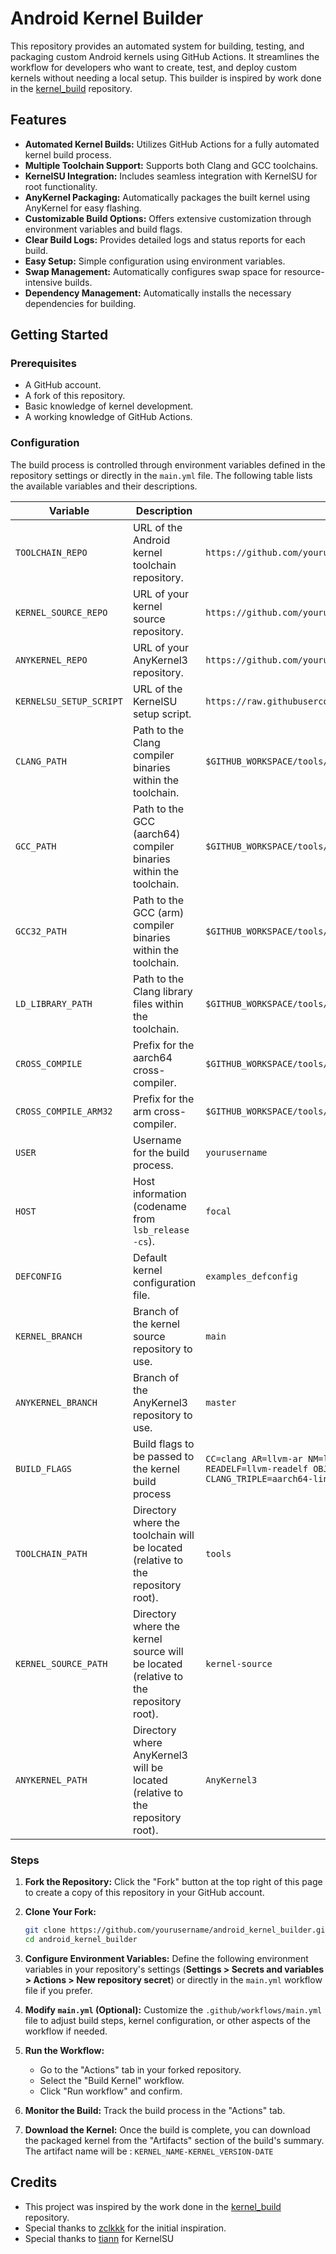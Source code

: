 # Android Kernel Builder

This repository provides an automated system for building, testing, and packaging custom Android kernels using GitHub Actions. It streamlines the workflow for developers who want to create, test, and deploy custom kernels without needing a local setup. This builder is inspired by work done in the [kernel_build](https://github.com/zclkkk/kernel_build) repository.

## Features

- **Automated Kernel Builds:** Utilizes GitHub Actions for a fully automated kernel build process.
- **Multiple Toolchain Support:** Supports both Clang and GCC toolchains.
- **KernelSU Integration:** Includes seamless integration with KernelSU for root functionality.
- **AnyKernel Packaging:** Automatically packages the built kernel using AnyKernel for easy flashing.
- **Customizable Build Options:** Offers extensive customization through environment variables and build flags.
- **Clear Build Logs:** Provides detailed logs and status reports for each build.
- **Easy Setup:** Simple configuration using environment variables.
- **Swap Management:** Automatically configures swap space for resource-intensive builds.
- **Dependency Management:** Automatically installs the necessary dependencies for building.

## Getting Started

### Prerequisites

- A GitHub account.
- A fork of this repository.
- Basic knowledge of kernel development.
- A working knowledge of GitHub Actions.

### Configuration

The build process is controlled through environment variables defined in the repository settings or directly in the `main.yml` file. The following table lists the available variables and their descriptions.

| Variable                | Description                                                                                                                                   | Example                                                                                                        |
| ----------------------- | --------------------------------------------------------------------------------------------------------------------------------------------- | -------------------------------------------------------------------------------------------------------------- |
| `TOOLCHAIN_REPO`        | URL of the Android kernel toolchain repository.                                                                                               | `https://github.com/yourusername/yourtoolchainrepo.git`                                                      |
| `KERNEL_SOURCE_REPO`    | URL of your kernel source repository.                                                                                                        | `https://github.com/yourusername/yourkernelrepo.git`                                                          |
| `ANYKERNEL_REPO`        | URL of your AnyKernel3 repository.                                                                                                           | `https://github.com/yourusername/youranykernelrepo.git`                                                        |
| `KERNELSU_SETUP_SCRIPT` | URL of the KernelSU setup script.                                                                                                             | `https://raw.githubusercontent.com/tiann/KernelSU/main/kernel/setup.sh`                                      |
| `CLANG_PATH`            | Path to the Clang compiler binaries within the toolchain.                                                                                     | `$GITHUB_WORKSPACE/tools/path/to/clang/bin`                                                |
| `GCC_PATH`              | Path to the GCC (aarch64) compiler binaries within the toolchain.                                                                             | `$GITHUB_WORKSPACE/tools/path/to/gcc64/bin`                                   |
| `GCC32_PATH`            | Path to the GCC (arm) compiler binaries within the toolchain.                                                                                 | `$GITHUB_WORKSPACE/tools/path/to/gcc32/bin`                                       |
| `LD_LIBRARY_PATH`       | Path to the Clang library files within the toolchain.                                                                                         | `$GITHUB_WORKSPACE/tools/path/to/ld-library/lib64`                                               |
| `CROSS_COMPILE`         | Prefix for the aarch64 cross-compiler.                                                                                                       | `$GITHUB_WORKSPACE/tools/path/to/gcc64/bin/aarch64-linux-android-`          |
| `CROSS_COMPILE_ARM32`   | Prefix for the arm cross-compiler.                                                                                                           | `$GITHUB_WORKSPACE/tools/path/to/gcc32/bin/arm-linux-androideabi-`            |
| `USER`                  | Username for the build process.                                                                                                               | `yourusername`                                                                                                |
| `HOST`                  | Host information (codename from `lsb_release -cs`).                                                          | `focal`                                                                                                        |
| `DEFCONFIG`             | Default kernel configuration file.                                                                                                            | `examples_defconfig`                                                                                           |
| `KERNEL_BRANCH`         | Branch of the kernel source repository to use.                                                                                               | `main`                                                                                                         |
| `ANYKERNEL_BRANCH`      | Branch of the AnyKernel3 repository to use.                                                                                                   | `master`                                                                                                       |
| `BUILD_FLAGS`           | Build flags to be passed to the kernel build process                                                                                           | `CC=clang AR=llvm-ar NM=llvm-nm AS=llvm-as STRIP=llvm-strip READELF=llvm-readelf OBJDUMP=llvm-objdump OBJCOPY=llvm-objcopy CLANG_TRIPLE=aarch64-linux-gnu-` |
| `TOOLCHAIN_PATH`        | Directory where the toolchain will be located (relative to the repository root).                                                             | `tools`                                                                                                        |
| `KERNEL_SOURCE_PATH`    | Directory where the kernel source will be located (relative to the repository root).                                                         | `kernel-source`                                                                                                |
| `ANYKERNEL_PATH`        | Directory where AnyKernel3 will be located (relative to the repository root).                                                                  | `AnyKernel3`                                                                                                   |

### Steps

1. **Fork the Repository:** Click the "Fork" button at the top right of this page to create a copy of this repository in your GitHub account.
2. **Clone Your Fork:**

    ```bash
    git clone https://github.com/yourusername/android_kernel_builder.git
    cd android_kernel_builder
    ```

3. **Configure Environment Variables:** Define the following environment variables in your repository's settings (**Settings > Secrets and variables > Actions > New repository secret**) or directly in the `main.yml` workflow file if you prefer.

4. **Modify `main.yml` (Optional):** Customize the `.github/workflows/main.yml` file to adjust build steps, kernel configuration, or other aspects of the workflow if needed.

5. **Run the Workflow:**
    - Go to the "Actions" tab in your forked repository.
    - Select the "Build Kernel" workflow.
    - Click "Run workflow" and confirm.

6. **Monitor the Build:** Track the build process in the "Actions" tab.

7. **Download the Kernel:** Once the build is complete, you can download the packaged kernel from the "Artifacts" section of the build's summary. The artifact name will be : `KERNEL_NAME-KERNEL_VERSION-DATE`

## Credits

- This project was inspired by the work done in the [kernel_build](https://github.com/zclkkk/kernel_build) repository.
- Special thanks to [zclkkk](https://github.com/zclkkk) for the initial inspiration.
- Special thanks to [tiann](https://github.com/tiann) for KernelSU
